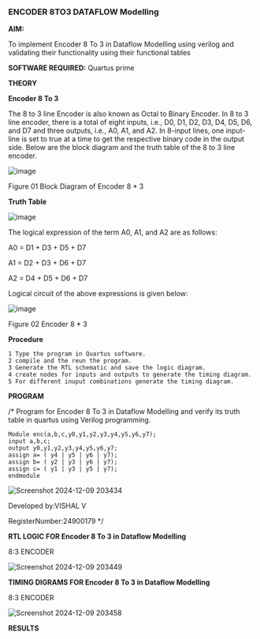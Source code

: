 ### ENCODER 8TO3 DATAFLOW Modelling

**AIM:**

To implement  Encoder 8 To 3 in Dataflow Modelling using verilog and validating their functionality using their functional tables

**SOFTWARE REQUIRED:** Quartus prime

**THEORY**

**Encoder 8 To 3**

The 8 to 3 line Encoder is also known as Octal to Binary Encoder. In 8 to 3 line encoder, there is a total of eight inputs, i.e., D0, D1, D2, D3, D4, D5, D6, and D7 and three outputs, i.e., A0, A1, and A2. In 8-input lines, one input-line is set to true at a time to get the respective binary code in the output side. Below are the block diagram and the truth table of the 8 to 3 line encoder.

![image](https://github.com/naavaneetha/ENCODER8TO3DATAFLOW/assets/154305477/0bc242c1-eb9e-4c47-afe5-30428470efc3)

Figure 01  Block Diagram of Encoder 8 * 3

**Truth Table**

![image](https://github.com/naavaneetha/ENCODER8TO3DATAFLOW/assets/154305477/35496b14-ae6e-4cd1-9abd-d6736b576575)

The logical expression of the term A0, A1, and A2 are as follows:

A0 = D1 + D3 + D5 + D7

A1 = D2 + D3 + D6 + D7

A2 = D4 + D5 + D6 + D7

Logical circuit of the above expressions is given below:

![image](https://github.com/naavaneetha/ENCODER8TO3DATAFLOW/assets/154305477/95acaee6-c873-4c75-89eb-ef09fb158053)

Figure 02  Encoder 8 * 3

**Procedure**

```
1 Type the program in Quartus software.
2 compile and the reun the program.
3 Generate the RTL schematic and save the logic diagram.
4 create nodes for inputs and outputs to generate the timing diagram.
5 For different inuput combinations generate the timing diagram.
```
**PROGRAM**

/* Program for Encoder 8 To 3 in Dataflow Modelling and verify its truth table in quartus using Verilog programming. 

```
Module enc(a,b,c,y0,y1,y2,y3,y4,y5,y6,y7);
input a,b,c;
output y0,y1,y2,y3,y4,y5,y6,y7;
assign a= ( y4 | y5 | y6 | y7);
assign b= ( y2 | y3 | y6 | y7);
assign c= ( y1 | y3 | y5 | y7);
endmodule
```

![Screenshot 2024-12-09 203434](https://github.com/user-attachments/assets/3d7fb26e-ad00-43a8-a58e-e0a9584a7614)



Developed by:VISHAL V

RegisterNumber:24900179
*/

**RTL LOGIC FOR Encoder 8 To 3 in Dataflow Modelling**

   8:3 ENCODER 


![Screenshot 2024-12-09 203449](https://github.com/user-attachments/assets/70faf1f7-e853-4b50-a41e-0726844135ed)



**TIMING DIGRAMS FOR Encoder 8 To 3 in Dataflow Modelling**

   8:3 ENCODER

![Screenshot 2024-12-09 203458](https://github.com/user-attachments/assets/70df09a3-4e22-4154-b055-ffcc37ef1111)


**RESULTS**




